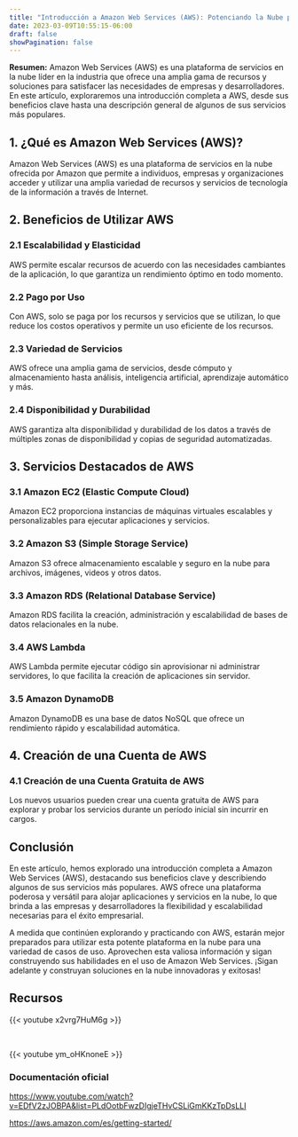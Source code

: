```yaml
---
title: "Introducción a Amazon Web Services (AWS): Potenciando la Nube para el Éxito Empresarial"
date: 2023-03-09T10:55:15-06:00
draft: false
showPagination: false
---
```


**Resumen:** Amazon Web Services (AWS) es una plataforma de servicios en la nube líder en la industria que ofrece una amplia gama de recursos y soluciones para satisfacer las necesidades de empresas y desarrolladores. En este artículo, exploraremos una introducción completa a AWS, desde sus beneficios clave hasta una descripción general de algunos de sus servicios más populares.

## 1. ¿Qué es Amazon Web Services (AWS)?

Amazon Web Services (AWS) es una plataforma de servicios en la nube ofrecida por Amazon que permite a individuos, empresas y organizaciones acceder y utilizar una amplia variedad de recursos y servicios de tecnología de la información a través de Internet.

## 2. Beneficios de Utilizar AWS

### 2.1 Escalabilidad y Elasticidad

AWS permite escalar recursos de acuerdo con las necesidades cambiantes de la aplicación, lo que garantiza un rendimiento óptimo en todo momento.

### 2.2 Pago por Uso

Con AWS, solo se paga por los recursos y servicios que se utilizan, lo que reduce los costos operativos y permite un uso eficiente de los recursos.

### 2.3 Variedad de Servicios

AWS ofrece una amplia gama de servicios, desde cómputo y almacenamiento hasta análisis, inteligencia artificial, aprendizaje automático y más.

### 2.4 Disponibilidad y Durabilidad

AWS garantiza alta disponibilidad y durabilidad de los datos a través de múltiples zonas de disponibilidad y copias de seguridad automatizadas.

## 3. Servicios Destacados de AWS

### 3.1 Amazon EC2 (Elastic Compute Cloud)

Amazon EC2 proporciona instancias de máquinas virtuales escalables y personalizables para ejecutar aplicaciones y servicios.

### 3.2 Amazon S3 (Simple Storage Service)

Amazon S3 ofrece almacenamiento escalable y seguro en la nube para archivos, imágenes, videos y otros datos.

### 3.3 Amazon RDS (Relational Database Service)

Amazon RDS facilita la creación, administración y escalabilidad de bases de datos relacionales en la nube.

### 3.4 AWS Lambda

AWS Lambda permite ejecutar código sin aprovisionar ni administrar servidores, lo que facilita la creación de aplicaciones sin servidor.

### 3.5 Amazon DynamoDB

Amazon DynamoDB es una base de datos NoSQL que ofrece un rendimiento rápido y escalabilidad automática.

## 4. Creación de una Cuenta de AWS

### 4.1 Creación de una Cuenta Gratuita de AWS

Los nuevos usuarios pueden crear una cuenta gratuita de AWS para explorar y probar los servicios durante un período inicial sin incurrir en cargos.

## Conclusión

En este artículo, hemos explorado una introducción completa a Amazon Web Services (AWS), destacando sus beneficios clave y describiendo algunos de sus servicios más populares. AWS ofrece una plataforma poderosa y versátil para alojar aplicaciones y servicios en la nube, lo que brinda a las empresas y desarrolladores la flexibilidad y escalabilidad necesarias para el éxito empresarial.

A medida que continúen explorando y practicando con AWS, estarán mejor preparados para utilizar esta potente plataforma en la nube para una variedad de casos de uso. Aprovechen esta valiosa información y sigan construyendo sus habilidades en el uso de Amazon Web Services. ¡Sigan adelante y construyan soluciones en la nube innovadoras y exitosas!

## Recursos

{{< youtube x2vrg7HuM6g >}}

<br>

{{< youtube ym_oHKnoneE >}}

### Documentación oficial

https://www.youtube.com/watch?v=EDfV2zJOBPA&list=PLdOotbFwzDIgjeTHvCSLiGmKKzTpDsLLI

https://aws.amazon.com/es/getting-started/
